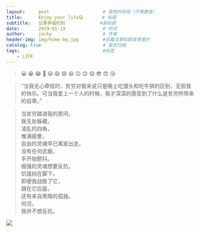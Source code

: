 ```yaml
---
layout:     post   				    # 使用的布局（不需要改）
title:      Enjoy your life😃  	   # 标题 
subtitle:   记录幸福时刻             #副标题
date:       2019-01-13 				# 时间
author:     jacky					# 作者
header-img: img/home-bg.jpg 	    #这篇文章标题背景图片
catalog: true 						# 是否归档
tags:								#标签
    - LIFE
---
```

> 😀 😁 😂 🤣 😃 😄 😅 😆 😉 😊 😋 😎 😍 😘

>“当我无心牵挂时，贫穷对我来说只是晚上吃馒头和吃牛排的区别，无损我的快乐。可当我爱上一个人的时候，我才深深的感受到了什么是贫穷所带来的自卑。”

>当贫穷踏进我的房间，    
我无处躲藏。    
凌乱的四角，    
堆满疲惫，    
自由的灵魂早已离家出走。    
没有任何武器，    
手开始颤抖。    
倔强的灵魂想要反抗，    
饥饿挡在脚下。    
即便我战胜了它，    
跟在它后面，    
还有来自黑暗的孤独。     
何况，    
我并不想反抗。    

![](https://cdn.stocksnap.io/img-thumbs/960w/BAS8CATWZ6.jpg)
